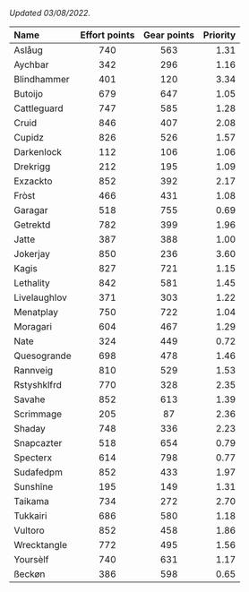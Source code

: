 
_Updated 03/08/2022._

| Name | Effort points | Gear points | Priority |
|:-----|:-------------:|:-----------:|---------:|
|Aslåug|740|563|1.31|
|Aychbar|342|296|1.16|
|Blindhammer|401|120|3.34|
|Butoijo|679|647|1.05|
|Cattleguard|747|585|1.28|
|Cruid|846|407|2.08|
|Cupidz|826|526|1.57|
|Darkenlock|112|106|1.06|
|Drekrigg|212|195|1.09|
|Exzackto|852|392|2.17|
|Fròst|466|431|1.08|
|Garagar|518|755|0.69|
|Getrektd|782|399|1.96|
|Jatte|387|388|1.00|
|Jokerjay|850|236|3.60|
|Kagis|827|721|1.15|
|Lethality|842|581|1.45|
|Livelaughlov|371|303|1.22|
|Menatplay|750|722|1.04|
|Moragari|604|467|1.29|
|Nate|324|449|0.72|
|Quesogrande|698|478|1.46|
|Rannveig|810|529|1.53|
|Rstyshklfrd|770|328|2.35|
|Savahe|852|613|1.39|
|Scrimmage|205|87|2.36|
|Shaday|748|336|2.23|
|Snapcazter|518|654|0.79|
|Specterx|614|798|0.77|
|Sudafedpm|852|433|1.97|
|Sunshîne|195|149|1.31|
|Taikama|734|272|2.70|
|Tukkairi|686|580|1.18|
|Vultoro|852|458|1.86|
|Wrecktangle|772|495|1.56|
|Yoursèlf|740|631|1.17|
|ßeckøn|386|598|0.65|